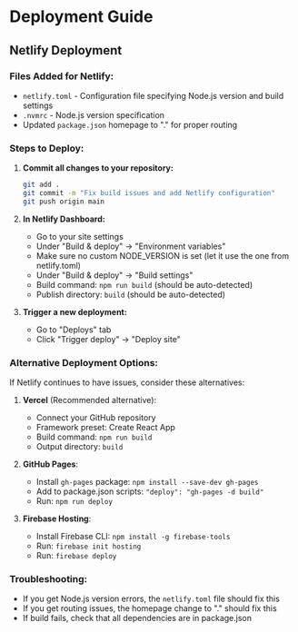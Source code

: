 # Deployment Guide

## Netlify Deployment

### Files Added for Netlify:
- `netlify.toml` - Configuration file specifying Node.js version and build settings
- `.nvmrc` - Node.js version specification
- Updated `package.json` homepage to "." for proper routing

### Steps to Deploy:

1. **Commit all changes to your repository:**
   ```bash
   git add .
   git commit -m "Fix build issues and add Netlify configuration"
   git push origin main
   ```

2. **In Netlify Dashboard:**
   - Go to your site settings
   - Under "Build & deploy" → "Environment variables"
   - Make sure no custom NODE_VERSION is set (let it use the one from netlify.toml)
   - Under "Build & deploy" → "Build settings"
   - Build command: `npm run build` (should be auto-detected)
   - Publish directory: `build` (should be auto-detected)

3. **Trigger a new deployment:**
   - Go to "Deploys" tab
   - Click "Trigger deploy" → "Deploy site"

### Alternative Deployment Options:

If Netlify continues to have issues, consider these alternatives:

1. **Vercel** (Recommended alternative):
   - Connect your GitHub repository
   - Framework preset: Create React App
   - Build command: `npm run build`
   - Output directory: `build`

2. **GitHub Pages**:
   - Install `gh-pages` package: `npm install --save-dev gh-pages`
   - Add to package.json scripts: `"deploy": "gh-pages -d build"`
   - Run: `npm run deploy`

3. **Firebase Hosting**:
   - Install Firebase CLI: `npm install -g firebase-tools`
   - Run: `firebase init hosting`
   - Run: `firebase deploy`

### Troubleshooting:

- If you get Node.js version errors, the `netlify.toml` file should fix this
- If you get routing issues, the homepage change to "." should fix this
- If build fails, check that all dependencies are in package.json
